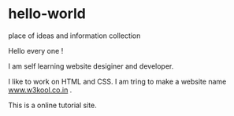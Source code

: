 # hello-world
place of ideas and information collection

Hello every one !

I am self learning website desiginer and developer. 

I like to work on HTML and CSS. I am tring to make a website name www.w3kool.co.in .

This is a online tutorial site.
